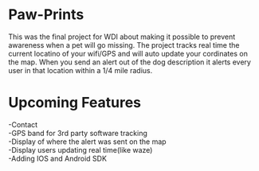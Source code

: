 Paw-Prints
==========

This was the final project for WDI about making it possible to prevent awareness when a pet will go missing.
The project tracks real time the current locatino of your wifi/GPS and will auto update your cordinates on the map. When you send an alert out of the dog description it alerts every user in that location within a 1/4 mile radius.

Upcoming Features
=========
-Contact <br>
-GPS band for 3rd party software tracking <br>
-Display of where the alert was sent on the map <br>
-Display users updating real time(like waze) <br>
-Adding IOS and Android SDK


